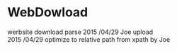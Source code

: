 # WebDowload
werbsite download parse
2015 /04/29 Joe upload </br>
2015 /04/29  optimize to relative path from xpath by Joe </br>
